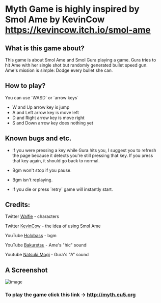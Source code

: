 # Myth Game is highly inspired by Smol Ame by KevinCow https://kevincow.itch.io/smol-ame

## What is this game about?
This game is about Smol Ame and Smol Gura playing a game.
Gura tries to hit Ame with her single shot but randomly generated bullet speed gun.
Ame's mission is simple: Dodge every bullet she can.

## How to play?
You can use ´WASD´ or ´arrow keys´

* W and Up arrow key is jump
* A and Left arrow key is move left
* D and Right arrow key is move right
* S and Down arrow key does nothing yet

## Known bugs and etc.
* If you were pressing a key while Gura hits you, I suggest you to refresh the page because it detects you're still pressing that key. 
If you press that key again, it should go back to normal.

* Bgm won't stop if you pause.

* Bgm isn't replaying.

* If you die or press ´retry´ game will instantly start.

## Credits:

Twitter [Walfie](https://twitter.com/walfieee) - characters 

Twitter [KevinCow](https://twitter.com/KevinCow) - the idea of using Smol Ame

YouTube [Holobass](https://www.youtube.com/channel/UC_je6fYFlPvswP9doc2JFWg/videos) - bgm

YouTube [Bakuretsu](https://www.youtube.com/watch?v=Rwd5v5s516Q) - Ame's "hic" sound

Youtube [Natsuki Mogi](https://www.youtube.com/watch?v=1Uzw1Zr1FE4) - Gura's "A" sound

## A Screenshot
![image](https://user-images.githubusercontent.com/56218889/117978712-d7819180-b33a-11eb-9eb5-12bea033dea3.png)

### To play the game click this link -> http://myth.eu5.org

